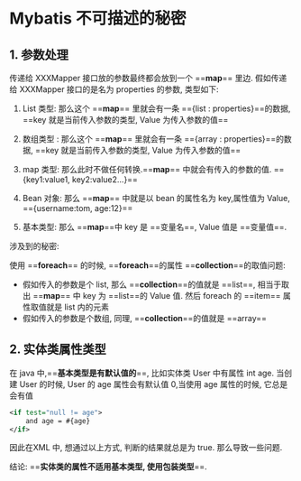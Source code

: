# Mybatis 不可描述的秘密

## 1. 参数处理

传递给 XXXMapper 接口放的参数最终都会放到一个 ==**map**== 里边. 假如传递给 XXXMapper 接口的是名为 properties 的参数, 类型如下:

1. List 类型: 那么这个 ==**map**== 里就会有一条 =={list : properties}==的数据, ==key 就是当前传入参数的类型, Value 为传入参数的值==
2. 数组类型 : 那么这个 ==**map**== 里就会有一条 =={array : properties}==的数据, ==key 就是当前传入参数的类型, Value 为传入参数的值==

3. map 类型: 那么此时不做任何转换.==**map**== 中就会有传入的参数的值. =={key1:value1, key2:value2...}==
4. Bean 对象: 那么 ==**map**== 中就是以 bean 的属性名为 key,属性值为 Value, =={username:tom, age:12}==
5. 基本类型: 那么 ==**map**==中 key 是 ==变量名==, Value 值是 ==变量值==.



涉及到的秘密:

使用 ==**foreach**== 的时候, ==**foreach**==的属性 ==**collection**==的取值问题:

- 假如传入的参数是个 list, 那么 ==**collection**==的值就是 ==list==, 相当于取出 ==**map**== 中 key 为 ==list==的 Value 值. 然后 foreach 的 ==item== 属性取值就是 list 内的元素
- 假如传入的参数是个数组, 同理, ==**collection**==的值就是 ==array==



## 2. 实体类属性类型

在 java 中,==**基本类型是有默认值的**==, 比如实体类 User 中有属性 int age. 当创建 User 的时候, User 的 age 属性会有默认值 0,当使用 age 属性的时候, 它总是会有值

```xml
<if test="null != age">
	and age = #{age}
</if>
```

因此在XML 中, 想通过以上方式, 判断的结果就总是为 true. 那么导致一些问题.

结论: ==**实体类的属性不适用基本类型, 使用包装类型**==.

